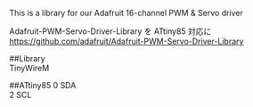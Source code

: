 This is a library for our Adafruit 16-channel PWM & Servo driver

Adafruit-PWM-Servo-Driver-Library を ATtiny85 対応に   
https://github.com/adafruit/Adafruit-PWM-Servo-Driver-Library

##Library  
TinyWireM  

##ATtiny85
0 SDA  
2 SCL  

 

